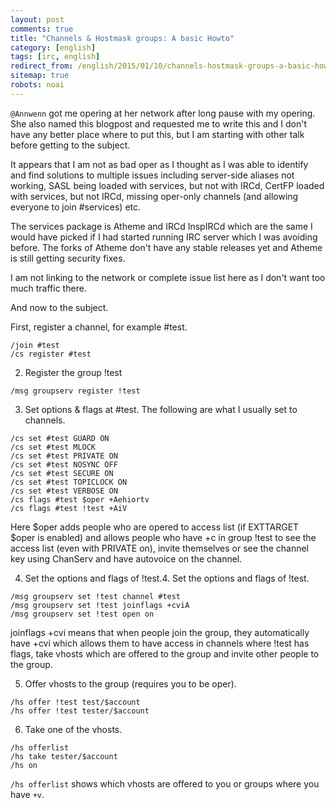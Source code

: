 ```yaml
---
layout: post
comments: true
title: "Channels & Hostmask groups: A basic Howto"
category: [english]
tags: [irc, english]
redirect_from: /english/2015/01/10/channels-hostmask-groups-a-basic-howto.html
sitemap: true
robots: noai
---
```


`@Annwenn` got me opering at her network after long pause with my opering.
She also named this blogpost and requested me to write this and I don't
have any better place where to put this, but I am starting with other talk
before getting to the subject.

It appears that I am not as bad oper as I thought as I was able to identify
and find solutions to multiple issues including server-side aliases not
working, SASL being loaded with services, but not with IRCd, CertFP loaded
with services, but not IRCd, missing oper-only channels (and allowing
everyone to join #services) etc.

The services package is Atheme and IRCd InspIRCd which are the same I would
have picked if I had started running IRC server which I was avoiding
before. The forks of Atheme don't have any stable releases yet and Atheme
is still getting security fixes.

I am not linking to the network or complete issue list here as I don't want
too much traffic there.

And now to the subject.

First, register a channel, for example #test.

```
/join #test
/cs register #test
```

2. Register the group !test

```
/msg groupserv register !test
```

3. Set options & flags at #test. The following are what I usually set to
   channels.

```
/cs set #test GUARD ON
/cs set #test MLOCK
/cs set #test PRIVATE ON
/cs set #test NOSYNC OFF
/cs set #test SECURE ON
/cs set #test TOPICLOCK ON
/cs set #test VERBOSE ON
/cs flags #test $oper +Aehiortv
/cs flags #test !test +AiV
```

Here $oper adds people who are opered to access list (if EXTTARGET $oper is
enabled) and allows people who have +c in group !test to see the access
list (even with PRIVATE on), invite themselves or see the channel key using
ChanServ and have autovoice on the channel.

4. Set the options and flags of !test.4. Set the options and flags of
   !test.

```
/msg groupserv set !test channel #test
/msg groupserv set !test joinflags +cviA
/msg groupserv set !test open on
```

joinflags +cvi means that when people join the group, they automatically
have +cvi which allows them to have access in channels where !test has
flags, take vhosts which are offered to the group and invite other people
to the group.

5. Offer vhosts to the group (requires you to be oper).

```
/hs offer !test test/$account
/hs offer !test tester/$account
```

6. Take one of the vhosts.

```
/hs offerlist
/hs take tester/$account
/hs on
```

`/hs offerlist` shows which vhosts are offered to you or groups where you
have `+v`.
